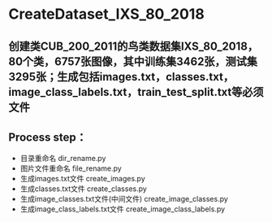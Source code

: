 # CreateDataset_IXS_80_2018
创建类CUB_200_2011的鸟类数据集IXS_80_2018，80个类，6757张图像，其中训练集3462张，测试集3295张；生成包括images.txt，classes.txt，image_class_labels.txt，train_test_split.txt等必须文件  
------
Process step：
------
* 目录重命名 dir_rename.py  
* 图片文件重命名 file_rename.py  
* 生成images.txt文件 create_images.py  
* 生成classes.txt文件 create_classes.py  
* 生成image_classes.txt文件(中间文件) create_image_classes.py  
* 生成image_class_labels.txt文件 create_image_class_labels.py
